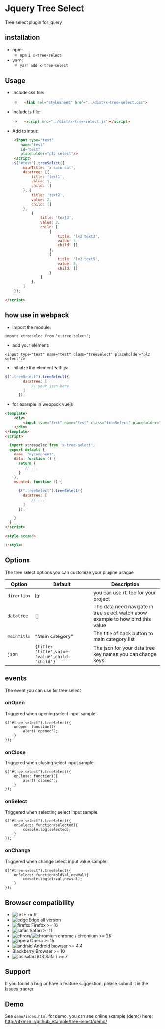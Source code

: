 # Jquery Tree Select

Tree select plugin for jquery

## installation

+ npm:
    + `npm i x-tree-select`
+ yarn:
    + `yarn add x-tree-select`

## Usage

+ Include css file:
    + ```html
        <link rel="stylesheet" href="../dist/x-tree-select.css">
      ```

+ Include js file:
    + ```html
        <script src="../dist/x-tree-select.js"></script>
      ```

+ Add to input:
```html
    <input type="text"
       name="test"
       id="test"
       placeholder="plz select"/>
    <script>
    $("#test").treeSelect({
        mainTitle: 'x main cat',
        datatree: [{
            title: 'text1',
            value: 1,
            child: []
        }, {
            title: 'text2',
            value: 2,
            child: []
        },
            {
                title: 'text3',
                value: 3,
                child: [
                    {
                        title: 'lv2 text3',
                        value: 3,
                        child: []
                    },
                    {
                        title: 'lv2 text5',
                        value: 5,
                        child: []
                    }
                ]
            },
        ]
    });

</script>
```

## how use in webpack
+ import the module: 

``import xtreeselec from 'x-tree-select';``
+ add your element:

``<input type="text" name="test" class="treeSelect" placeholder="plz select"/>``

+ initialze the element with js:
```javascript
$(".treeSelect").treeSelect({
        datatree: [
            // your json here
        ]
      });
```

+ for example in webpack vuejs
```html
<template>
    <div>
        <input type="text" name="test" class="treeSelect" placeholder="plz select"/>
    </div>
</template>
<script>

  import xtreeselec from 'x-tree-select';
  export default {
    name: "mycompnent",
    data: function () {
      return {
         // ... 
      }
    },
    mounted: function () {
      
      $(".treeSelect").treeSelect({
        datatree: [
            // ...
        ]
      });

    }
  }
</script>

<style scoped>

</style>
```

## Options
The tree select options you can customize your plugine usagae

| Option | Default | Description |
| ------ | ------ | ------ | 
| `direction`| ltr | you can use rtl too for your project|
| `datatree`| []| The data need navigate in tree select watch abow example to how bind this value|
|`mainTitle`| "Main category"| The title of back button to main category list |
|`json`| `{title: 'title',value: 'value',child: 'child'}`| The json for your data tree key names you can change keys|

## events
The event you can use for tree select

### onOpen
 Triggered when opening select input
 sample:
 ```
 $("#tree-select").treeSelect({
     onOpen: function(){
         alert('opened');
     }
 });
```  
### onClose
 Triggered when closing select input
 sample:
 ```
 $("#tree-select").treeSelect({
     onClose: function(){
         alert('closed');
     }
 });
```  
          
### onSelect
 Triggered when selecting select input
 sample:
 ```
 $("#tree-select").treeSelect({
     onSelect: function(selected){
         console.log(selected);
     }
 });
```  

### onChange
 Triggered when change select input value
 sample:
 ```
 $("#tree-select").treeSelect({
     onSelect: function(oldVal,newVal){
         console.log(oldVal,newVal);
     }
 });
```  
          
## Browser compatibility
- ![ie](https://cdnjs.cloudflare.com/ajax/libs/browser-logos/46.1.0/archive/internet-explorer_9-11/internet-explorer_9-11_16x16.png) IE >= 9
- ![edge](https://cdnjs.cloudflare.com/ajax/libs/browser-logos/46.1.0/edge/edge_16x16.png) Edge all version
- ![firefox](https://cdnjs.cloudflare.com/ajax/libs/browser-logos/46.1.0/firefox/firefox_16x16.png) Firefox >= 16
- ![safari](https://cdnjs.cloudflare.com/ajax/libs/browser-logos/46.1.0/archive/safari_1-7/safari_1-7_16x16.png) Safari >=11
- ![chrom](https://cdnjs.cloudflare.com/ajax/libs/browser-logos/46.1.0/chrome/chrome_16x16.png)/![chromium](https://cdnjs.cloudflare.com/ajax/libs/browser-logos/46.1.0/chromium/chromium_16x16.png) chrome / chromium >= 26 
- ![opera](https://cdnjs.cloudflare.com/ajax/libs/browser-logos/46.1.0/opera/opera_16x16.png) Opera >=15
- ![android](https://cdnjs.cloudflare.com/ajax/libs/browser-logos/46.1.0/archive/android/android_16x16.png) Android browser >= 4.4
- Blackberry Browser >=  10
- ![ios safari](https://cdnjs.cloudflare.com/ajax/libs/browser-logos/46.1.0/archive/safari-ios_1-6/safari-ios_1-6_16x16.png) iOS Safari >= 7

## Support
If you found a bug or have a feature suggestion, please submit it in the Issues tracker.

## Demo
See `demo/index.html` for demo.
you can see online example (demo) here:
http://4xmen.ir/github_example/tree-select/demo/